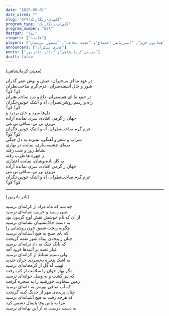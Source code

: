 ```yaml
---
date: "2025-09-01"
date_aired: ""
slug: "گلهای-رنگارنگ/۵۷۹"
program_type: "گلهای-رنگارنگ"
program_number: "۵۷۹"
dastgah: "نوا"
singers: ["هایده"]
players: ["همایون خرم", "امیرناصر افتتاح", "مجید نجاحی", "منصور نریمان"]
announcers: ["فخری نیکزاد"]
poets: ["معینی کرمانشاهی", "نادر نادرپور"]
draft: false
---
```



(معینی کرمانشاهی)  

در عهد ما ای بی‌خبران، عیش و نوش عمر گذران  
شور و حال آشفته‌سران، عزم گرم صاحب‌نظران  
کو؟ کو؟  
در جمع ما ای همسفران، داغ و درد صاحب‌هنران  
راه و رسم روشن‌بصران، آه و اشک خونین‌جگران  
کو؟ کو؟  
دل‌ها سرد و جان پردرد و  
جهان ز گرمی افتاده، سری نمانده آزاده  
نی‌زن بی نی، ساقی بی می  
عزم گرم صاحب‌نظران، آه و اشک خونین‌جگران  
کو؟ کو؟  
شراب و شعر و آهنگی، نمیزند به دل چنگی  
صفای چشمه‌ساری، نمانده در بهاری  
نشاط روز و شب رفته  
ز چهره ها طرب رفته  
به کار باده‌نوشان، نمانده اعتباری  
جهان ز گرمی افتاده، سری نمانده آزاده  
نی‌زن بی نی، ساقی بی می  
عزم گرم صاحب‌نظران، آه و اشک خونین‌جگران  
کو؟ کو؟  

---  

(نادر نادرپور)  

چه شد که ماه مراد از کرانه‌ای نرسید  
شبی رسید و حریف شبانه‌ای نرسید  
از آن که نام خوشش نقش لوح گردون بود  
به دست خاک‌نشینان نشانه‌ای نرسید  
چگونه ریخت شفق خون روشنایی را  
که پای صبح به هیچ آستانه‌ای نرسید  
چنان ز پنجە‌ی بیداد شور نغمه گریخت  
که بانگ چنگ به داد ترانه‌ای نرسید  
غبار غصه بر آئینه‌ها فرود آمد    
ولی نسیم نشاط از کرانه‌ای نرسید  
به اشک پنجره دم‌سردی خزان خندید  
لهیب آه گل از گرمخانه‌ای نرسید  
مگر بهار جوان را سلامت از کف رفت  
که پیر گشت و به وصل جوانه‌ای نرسید  
زمین سخاوت خورشید را به سخره گرفت    
که آب صافی نورش به دانه‌ای نرسید  
چنان پرنده‌ی مهر از خدنگ کینه گریخت  
که هرچه رفت به هیچ آشیانه‌ای نرسید  
مرا به پاس وفا پایمال دشمن کرد  
به دست دوست به از این بهانه‌ای نرسید  